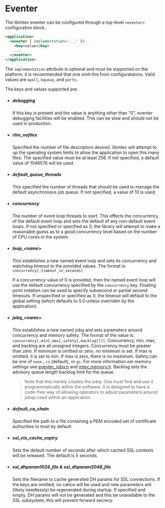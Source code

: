 # Eventer

The libmtev eventer can be configured through a top-level `<eventer>`
configuration block.

```xml
<application>
  <eventer [ implementation="..." ]>
    <key>value</key>
    ...
  </eventer>
</application>
```

The `implementation` attribute is optional and must be supported on  the
platform; it is recommended that one omit this from configurataions.  Valid
values are `epoll`, `kqueue`, and `ports`.

The keys and values supported are:

 * ##### debugging

   If this key is present and the value is anything other than "0", eventer
   debugging facilities will be enabled.  This can be slow and should not be
   used in production.

 * ##### rlim_nofiles

   Specified the number of file descriptors desired. libmtev will attempt to up
   the operating system limits to allow the application to open this many
   files.  The specified value must be at least 256.  If not specified, a
   default value of 1048576 will be used.

 * ##### default_queue_threads

   This specified the number of threads that should be used to manage the default
   asynchronous job queue.  If not specified, a value of 10 is used.

 * ##### concurrency

   The number of event loop threads to start.  This effects the concurrency
   of the default event loop and sets the default of any non-default event
   loops.  If not specified or specified as 0, the library will attempt to
   make a reasonable guess as to a good concurrency level based on the number
   of CPU cores in the system.

 * ##### loop_&lt;name&gt;

   This establishes a new named event loop and sets its concurrency and watchdog
   timeout to the provided values. The format is:
   `concurrency[,timeout_in_seconds]`
 
   If a concurrency value of 0 is provided, then the named event loop will use the
   default concurrency specified by the `concurrency` key.  Floating point notation
   can be used to specify subsecond or partial second timeouts.  If unspecified or
   specified as 0, the timeout will default to the global setting (which defaults
   to 5.0 unless overriden by the application).

 * ##### jobq_&lt;name&gt;

   This establishes a new named jobq and sets parameters around concurrency
   and memory safety.  The format of the value is:
   `concurrency[,min[,max[,safety[,backlog]]]]`.  Concurrency, min, max, and backlog are all
   unsigned integers. Concurrency must be greater than zero.  If minimum is omitted or
   zero, no minimum is set.  If max is omitted, it is set to min.  If max is
   zero, there is no maximum.  Safety can be one of `none` , `cs` (default), or
   `gc`.  For more information om memory settings see [eventer_jobq.h](https://github.com/circonus-labs/libmtev/tree/master/src/eventer/eventer_jobq.h) and [mtev_memory.h](https://github.com/circonus-labs/libmtev/tree/master/src/utils/mtev_memory.h). Backlog sets
   the advisory queue length backlog limit for the queue.

   > Note that this merely creates the jobq. One must find and use it
   > programmatically within the software.  It is designed to have a code-free
   > way of allowing operators to adjust parameters around jobqs used within
   > an application.

 * ##### default_ca_chain

   Specified the path to a file containing a PEM encoded set of certificate authorities
   to trust by default.

 * ##### ssl_ctx_cache_expiry

   Sets the default number of seconds after which cached SSL contexts will be released.
   The default is 5 seconds.

 * ##### ssl_dhparam1024_file & ssl_dhparam2048_file

   Sets the filename to cache generated DH params for SSL connections.  If the keys are
   omitted, no cahce will be used and new parameters will (likely needlessly) be
   regenerated during startup.  If specified and empty, DH params will not be generated
   and this be unavailable to the SSL subsystem; this will prevent forward secrecy.
